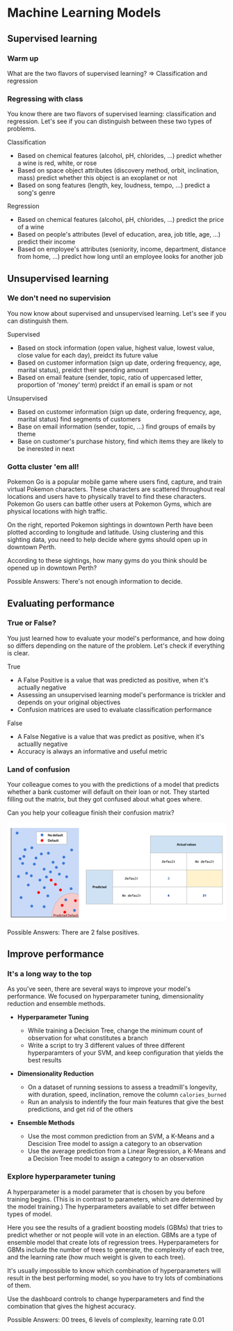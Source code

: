 # Machine Learning Models

## Supervised learning

### Warm up

What are the two flavors of supervised learning? => Classification and regression

### Regressing with class

You know there are two flavors of supervised learning: classification and regression. Let's see if you can distinguish between these two types of problems.

Classification

- Based on chemical features (alcohol, pH, chlorides, ...) predict whether a wine is red, white, or rose
- Based on space object attributes (discovery method, orbit, inclination, mass) predict whether this object is an exoplanet or not
- Based on song features (length, key, loudness, tempo, ...) predict a song's genre

Regression

- Based on chemical features (alcohol, pH, chlorides, ...) predict the price of a wine
- Based on people's attributes (level of education, area, job title, age, ...) predict their income
- Based on employee's attributes (seniority, income, department, distance from home, ...) predict how long until an employee looks for another job

## Unsupervised learning

### We don't need no supervision

You now know about supervised and unsupervised learning. Let's see if you can distinguish them.

Supervised

- Based on stock information (open value, highest value, lowest value, close value for each day), preidct its future value
- Based on customer information (sign up date, ordering frequency, age, marital status), preidct their spending amount
- Based on email feature (sender, topic, ratio of uppercased letter, proportion of 'money' term) preidct if an email is spam or not

Unsupervised

- Based on customer information (sign up date, ordering frequency, age, marital status) find segments of customers
- Base on email information (sender, topic, ...) find groups of emails by theme
- Base on customer's purchase history, find which items they are likely to be inerested in next

### Gotta cluster 'em all!

Pokemon Go is a popular mobile game where users find, capture, and train virtual Pokemon characters. These characters are scattered throughout real locations and users have to physically travel to find these characters. Pokemon Go users can battle other users at Pokemon Gyms, which are physical locations with high traffic.

On the right, reported Pokemon sightings in downtown Perth have been plotted according to longitude and latitude. Using clustering and this sighting data, you need to help decide where gyms should open up in downtown Perth.

According to these sightings, how many gyms do you think should be opened up in downtown Perth?

Possible Answers: There's not enough information to decide.

## Evaluating performance

### True or False?

You just learned how to evaluate your model's performance, and how doing so differs depending on the nature of the problem. Let's check if everything is clear.

True

- A False Positive is a value that was predicted as positive, when it's actually negative
- Assessing an unsupervised learning model's performance is trickler and depends on your original objectives
- Confusion matrices are used to evaluate classification performance

False

- A False Negative is a value that was predict as positive, when it's actuallly negative
- Accuracy is always an informative and useful metric

### Land of confusion

Your colleague comes to you with the predictions of a model that predicts whether a bank customer will default on their loan or not. They started filling out the matrix, but they got confused about what goes where.

Can you help your colleague finish their confusion matrix?

![cm](cm_question.png)

Possible Answers: There are 2 false positives.

## Improve performance

### It's a long way to the top

As you've seen, there are several ways to improve your model's performance. We focused on hyperparameter tuning, dimensionality reduction and ensemble methods.

- **Hyperparameter Tuning**
  - While training a Decision Tree, change the minimum count of observation for what constitutes a branch
  - Write a script to try 3 different values of three different hyperparamters of your SVM, and keep configuration that yields the best results

- **Dimensionality Reduction**
  - On a dataset of running sessions to assess a treadmill's longevity, with duration, speed, inclination, remove the column ```calories_burned```
  - Run an analysis  to indentify the four main features that give the best predictions, and get rid of the others

- **Ensemble Methods**
  - Use the most common prediction from an SVM, a K-Means and a Descision Tree model to assign a category to an observation
  - Use the average prediction from a Linear Regression, a K-Means and a Decision Tree model to assign a category to an observation

### Explore hyperparameter tuning

A hyperparameter is a model parameter that is chosen by you before training begins. (This is in contrast to parameters, which are determined by the model training.) The hyperparameters available to set differ between types of model.

Here you see the results of a gradient boosting models (GBMs) that tries to predict whether or not people will vote in an election. GBMs are a type of ensemble model that create lots of regression trees. Hyperparameters for GBMs include the number of trees to generate, the complexity of each tree, and the learning rate (how much weight is given to each tree).

It's usually impossible to know which combination of hyperparameters will result in the best performing model, so you have to try lots of combinations of them.

Use the dashboard controls to change hyperparameters and find the combination that gives the highest accuracy.

Possible Answers: 00 trees, 6 levels of complexity, learning rate 0.01
